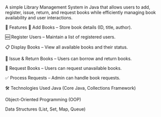A simple Library Management System in Java that allows users to add, register, issue, return, and request books while efficiently managing book availability and user interactions.

📌 Features
📖 Add Books – Store book details (ID, title, author).

🆕 Register Users – Maintain a list of registered users.

📋 Display Books – View all available books and their status.

🔖 Issue & Return Books – Users can borrow and return books.

📝 Request Books – Users can request unavailable books.

✅ Process Requests – Admin can handle book requests.

🛠️ Technologies Used
Java (Core Java, Collections Framework)

Object-Oriented Programming (OOP)

Data Structures (List, Set, Map, Queue)
